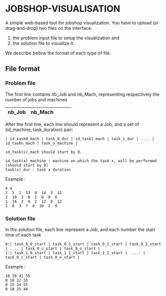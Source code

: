 
# JOBSHOP-VISUALISATION
A simple web-based tool for jobshop visualization. 
You have to upload (or drag-and-drop) two files on the interface: 
1. the problem input file to setup the visualization and
2. the solution file to visualize it.

We describe bellow the format of each type of file.

## File format

### Problem file

  The first line contains nb_Job and nb_Mach, representing respectively the number of jobs and machines
  
  | nb_Job | nb_Mach ||||
  |:------:|:-------:|:---------:| :------------:| :------------:|


After the first line, each line should represent a Job, and a set of (id_machine, task_duration) pair:

    | id_task0_mach | task_0_dur | id_task1_mach | task_1_dur | .... | id_taskn_mach | task_n_machine |
    
    id_task(x)_mach should start by 0.

    id_task(x)_machine : machine on which the task x, will be performed (should start by 0)
    task(x)_dur : task x duration
Example :

    4 4
    2  5  1  13  0  14  3  12
    2  10  3  8  1  6  0  6
    1  14  3  9  2  12  0  12
    1  8  3  7  0  10  2  9

  
### Solution file

In the solution file, each line represent a Job, and each number the start time of each task

    0:| task_0_0_start | task_0_1_start | task_0_2_start | task_0_3_start | .... | task_0_c_start | task_0_n_start |
    1:| task_1_0_start | task_1_1_start | task_1_2_start |  .... | task_0_c_start | task_0_n_start |


Example :


    10 28 41 55
    0 10 22 35
    8 25 34 55
    0 18 25 46
